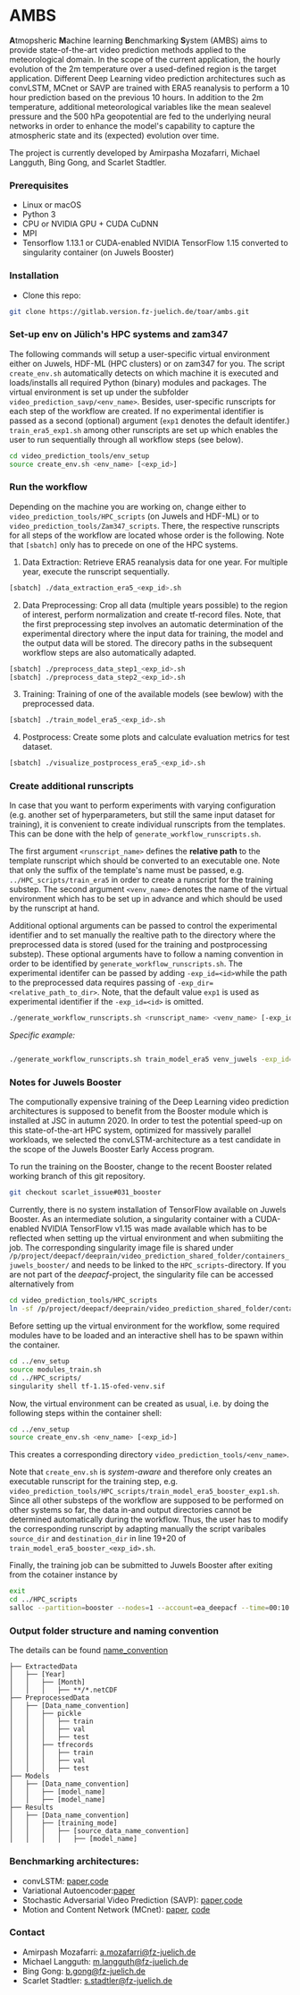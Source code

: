 # AMBS

**A**tmopsheric **M**achine learning **B**enchmarking **S**ystem (AMBS) aims to provide state-of-the-art video prediction methods applied to the meteorological domain.
In the scope of the current application, the hourly evolution of the 2m temperature over a used-defined region is the target application. Different Deep Learning video prediction architectures such as convLSTM, MCnet or SAVP are trained with ERA5 reanalysis to perform a 10 hour prediction based on the previous 10 hours. In addition to the 2m temperature, additional meteorological variables like the mean sealevel pressure and the 500 hPa geopotential are fed to the underlying neural networks in order to enhance the model's capability to capture the atmospheric state and its (expected) evolution over time.

The project is currently developed by Amirpasha Mozafarri, Michael Langguth, Bing Gong, and Scarlet Stadtler.


### Prerequisites
- Linux or macOS
- Python 3
- CPU or NVIDIA GPU + CUDA CuDNN
- MPI
- Tensorflow 1.13.1 or CUDA-enabled NVIDIA TensorFlow 1.15 converted to singularity container (on Juwels Booster)

### Installation 

- Clone this repo:
```bash 
git clone https://gitlab.version.fz-juelich.de/toar/ambs.git
```

### Set-up env on Jülich's HPC systems and zam347

The following commands will setup a user-specific virtual environment
either on Juwels, HDF-ML (HPC clusters) or on zam347 for you.
The script `create_env.sh` automatically detects on which machine it is executed and loads/installs
all required Python (binary) modules and packages.
The virtual environment is set up under the subfolder `video_prediction_savp/<env_name>`.
Besides, user-specific runscripts for each step of the workflow are created.
If no experimental identifier is passed as a second (optional) argument (`exp1` denotes the default identifer.)  `train_era5_exp1.sh` among other runscripts are set up which enables the user to run sequentially through all workflow steps (see below). 

```bash
cd video_prediction_tools/env_setup
source create_env.sh <env_name> [<exp_id>]
```

### Run the workflow

Depending on the machine you are working on, change either to 
`video_prediction_tools/HPC_scripts` (on Juwels and HDF-ML) or to 
`video_prediction_tools/Zam347_scripts`.
There, the respective runscripts for all steps of the workflow are located
whose order is the following. Note that `[sbatch]` only has to precede on one of the HPC systems.


1. Data Extraction: Retrieve ERA5 reanalysis data for one year. For multiple year, execute the runscript sequentially.  
```bash
[sbatch] ./data_extraction_era5_<exp_id>.sh
```

2. Data Preprocessing: Crop all data (multiple years possible) to the region of interest, perform normalization and create tf-record files. Note, that the first preprocessing step involves an automatic determination of the experimental directory where the input data for training, the model and the output data will be stored. 
The direcory paths in the subsequent workflow steps are also automatically adapted. 
```bash
[sbatch] ./preprocess_data_step1_<exp_id>.sh
[sbatch] ./preprocess_data_step2_<exp_id>.sh
```

3. Training: Training of one of the available models (see bewlow) with the preprocessed data. 
```bash
[sbatch] ./train_model_era5_<exp_id>.sh
```

4. Postprocess: Create some plots and calculate evaluation metrics for test dataset.
```bash
[sbatch] ./visualize_postprocess_era5_<exp_id>.sh
```

### Create additional runscripts ###
In case that you want to perform experiments with varying configuration (e.g. another set of hyperparameters, but still the same input dataset for training), it is convenient to create individual runscripts from the templates. 
This can be done with the help of `generate_workflow_runscripts.sh`. 

The first argument `<runscript_name>` defines the **relative path** to the template runscript
which should be converted to an executable one. Note that only the suffix of the 
template's name must be passed, e.g. `../HPC_scripts/train_era5` in order to create 
a runscript for the training substep.
The second argument `<venv_name>` denotes the name of the virtual environment which has to be set up in advance and which should be used by the runscript at hand.

Additional optional arguments can be passed to control the experimental identifier and to set manually the realtive path to the 
directory where the preprocessed data is stored (used for the training and postprocessing substep). These optional arguments have to follow a naming convention in order to be identified by `generate_workflow_runscripts.sh`.
The experimental identifer can be passed by adding `-exp_id=<id>`while the path to the preprocessed data requires passing of `-exp_dir=<relative_path_to_dir>`. Note, that the default value `exp1` is used as experimental identifier if the `-exp_id=<id>` is omitted.

``` bash
./generate_workflow_runscripts.sh <runscript_name> <venv_name> [-exp_id=<id>] [-exp_dir=<relative_dir_to_path>]
```

*Specific example:*
``` bash

./generate_workflow_runscripts.sh train_model_era5 venv_juwels -exp_id=exp_test -exp_dir=era5-Y2010toY2222M01to12-160x128-2970N1500W-T2_MSL_gph500
```

### Notes for Juwels Booster ###

The computionally expensive training of the Deep Learning video prediction architectures is supposed to benefit from the Booster module which is installed at JSC in autumn 2020. In order to test the potential speed-up on this state-of-the-art HPC system, optimized for massively parallel workloads, we selected the convLSTM-architecture as a test candidate in the scope of the Juwels Booster Early Access program.

To run the training on the Booster, change to the recent Booster related working branch of this git repository.

```bash 
git checkout scarlet_issue#031_booster


```

Currently, there is no system installation of TensorFlow available on Juwels Booster. As an intermediate solution,
a singularity container with a CUDA-enabled NVIDIA TensorFlow v1.15 was made available which has to be reflected when setting up the virtual environment and when submiiting the job. 
The corresponding singularity image file is shared under `/p/project/deepacf/deeprain/video_prediction_shared_folder/containers_juwels_booster/` and needs to be linked to the `HPC_scripts`-directory. If you are not part of the *deepacf*-project, the singularity file can be accessed alternatively from 

```bash
cd video_prediction_tools/HPC_scripts
ln -sf /p/project/deepacf/deeprain/video_prediction_shared_folder/containers_juwels_booster/tf-1.15-ofed-venv.sif tf-1.15-ofed-venv.sif 
```

Before setting up the virtual environment for the workflow, some required modules have to be loaded and an interactive shell has to be spawn within the container.

```bash
cd ../env_setup
source modules_train.sh 
cd ../HPC_scripts/
singularity shell tf-1.15-ofed-venv.sif
```

Now, the virtual environment can be created as usual, i.e. by doing the following steps within the container shell:

```bash
cd ../env_setup
source create_env.sh <env_name> [<exp_id>]
```

This creates a corresponding directory `video_prediction_tools/<env_name>`.

Note that `create_env.sh` is *system-aware* and therefore only creates an executable runscript for the training step,
e.g. `video_prediction_tools/HPC_scripts/train_model_era5_booster_exp1.sh`. 
Since all other substeps of the workflow are supposed to be performed on other systems so far, the data in-and output directories cannot be determined automatically during the workflow.
Thus, the user has to modify the corresponding runscript by adapting manually the script varibales `source_dir` and `destination_dir` in line 19+20 of `train_model_era5_booster_<exp_id>.sh`. 

Finally, the training job can be submitted to Juwels Booster after exiting from the cotainer instance by 

``` bash
exit 
cd ../HPC_scripts
salloc --partition=booster --nodes=1 --account=ea_deepacf --time=00:10:00 --reservation  earlyaccess srun  singularity exec --nv tf-1.15-ofed-venv.sif  ./train_model_era5_booster_<exp_id>.sh
```


### Output folder structure and naming convention
The details can be found [name_convention](docs/structure_name_convention.md)

```
├── ExtractedData
│   ├── [Year]
│   │   ├── [Month]
│   │   │   ├── **/*.netCDF
├── PreprocessedData
│   ├── [Data_name_convention]
│   │   ├── pickle
│   │   │   ├── train
│   │   │   ├── val
│   │   │   ├── test
│   │   ├── tfrecords
│   │   │   ├── train
│   │   │   ├── val
│   │   │   ├── test
├── Models
│   ├── [Data_name_convention]
│   │   ├── [model_name]
│   │   ├── [model_name]
├── Results
│   ├── [Data_name_convention]
│   │   ├── [training_mode]
│   │   │   ├── [source_data_name_convention]
│   │   │   │   ├── [model_name]

```

### Benchmarking architectures:

- convLSTM: [paper](https://papers.nips.cc/paper/5955-convolutional-lstm-network-a-machine-learning-approach-for-precipitation-nowcasting.pdf),[code](https://github.com/loliverhennigh/Convolutional-LSTM-in-Tensorflow)
- Variational Autoencoder:[paper](https://arxiv.org/pdf/1312.6114.pdf)
- Stochastic Adversarial Video Prediction (SAVP): [paper](https://arxiv.org/pdf/1804.01523.pdf),[code](https://github.com/alexlee-gk/video_prediction) 
- Motion and Content Network (MCnet): [paper](https://arxiv.org/pdf/1706.08033.pdf), [code](https://github.com/rubenvillegas/iclr2017mcnet)



### Contact

- Amirpash Mozafarri: a.mozafarri@fz-juelich.de
- Michael Langguth: m.langguth@fz-juelich.de
- Bing Gong: b.gong@fz-juelich.de
- Scarlet Stadtler: s.stadtler@fz-juelich.de 
